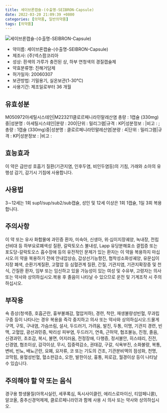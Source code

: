 ```yaml
---
title: 세이브론캡슐-(수출명-SEIBRON-Capsule)
date: 2022-03-20 21:09:39 +0800
categories: [의약품, 일반의약품]
tags: [의약품]
---
```

![세이브론캡슐-(수출명-SEIBRON-Capsule)](https://nedrug.mfds.go.kr/pbp/cmn/itemImageDownload/147428219365400056)

- 약이름: 세이브론캡슐-(수출명-SEIBRON-Capsule)
- 제조사: (주)넥스팜코리아
- 성상: 흰색의 가루가 충전된 상, 하부 연청색의 경질캡슐제
- 약효분류명: 진해거담제
- 허가일자: 20060307
- 보관방법: 기밀용기, 실온보관(1-30℃)
- 사용기간: 제조일로부터 36 개월
## 유효성분
M050972아세틸시스테인|M223211클로르페니라민말레산염
총량 : 1캡슐 (330mg)중|성분명 : 아세틸시스테인|분량 : 200|단위 : 밀리그램|규격 : KP|성분정보 : |비고 : ;총량 : 1캡슐 (330mg)중|성분명 : 클로르페니라민말레산염|분량 : 4|단위 : 밀리그램|규격 : KP|성분정보 : |비고 :
## 효능효과
이 약은 급만성 호흡기 질환(기관지염, 인후두염, 비인두염등)의 기침, 가래와 소아의 유행성 감기, 감기시 기침에 사용합니다.
## 사용법
3∼12세는 1회 sup1/sup/sub2/sub캡슐, 성인 및 12세 이상은 1회 1캡슐, 1일 3회 복용합니다.
## 주의사항
이 약 또는 유사 화합물에 과민증 환자, 미숙아, 신생아, 위·십이지장궤양, 녹내장, 전립선비대 등 하부요로폐색성 질환, 갈락토오스 불내성, Lapp 유당분해효소 결핍증 또는 포도당-갈락토오스 흡수장애 등의 유전적인 문제가 있는 환자는 이 약을 복용하지 마십시오.이 약을 복용하기 전에 안내압상승, 갑상선기능항진, 협착성소화성궤양, 유문십이지장 폐색, 순환기계질환, 고혈압 등 심혈관계 질환, 간질, 기관지염, 기관지확장증 및 천식, 간질환 환자, 임부 또는 임신하고 있을 가능성이 있는 여성 및 수유부, 고령자는 의사 또는 약사와 상의하십시오.복용 후 졸음이 나타날 수 있으므로 운전 및 기계조작 시 주의하십시오.
## 부작용
쇽 증상(청색증, 호흡곤란, 흉부불쾌감, 혈압저하), 경련, 착란, 재생불량성빈혈, 무과립구증 등이 나타나는 경우 복용을 즉각 중지하고 의사 또는 약사와 상의하십시오.드물게 구역, 구토, 구내염, 가슴쓰림, 설사, 두드러기, 가려움, 발진, 두통, 이명, 기관지 경련, 빈맥, 고혈압, 광선과민증, 박리성 피부염, 두드러기, 연축, 근허약, 협조불능, 진정, 졸음, 신경과민, 초조감, 복시, 불면, 어지러움, 전정장애, 다행증, 정서불안, 히스테리, 진전, 신경염, 협조이상, 감각이상, 무시, 집중력감소, 권태감, 구갈, 식욕부진, 소화불량, 복통, 변비, 빈뇨, 배뇨곤란, 요폐, 요저류, 코 또는 기도의 건조, 기관분비액의 점성화, 천명, 코막힘, 용혈성빈혈, 혈소판감소, 오한, 발한이상, 흉통, 피로감, 월경이상 등이 나타날 수 있습니다.
## 주의해야 할 약 또는 음식
경구용 항생물질(아목시실린, 세푸록심, 독시사이클린, 에리스로마이신, 티암페니콜), 알코올, 중추신경억제제, 클로르페니라민과 함께 사용 시 의사 또는 약사와 상의하십시오.
